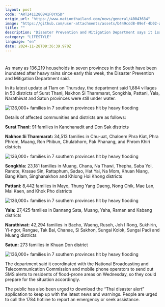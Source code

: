 ```yaml
---
layout: post
code: "ART2411280841FOYXSD"
origin_url: "https://www.nationthailand.com/news/general/40043684"
image: "https://github.com/user-attachments/assets/b449cdd8-09ef-4b02-a634-e42ec1d88773"
title: ""
description: "Disaster Prevention and Mitigation Department says it issued warnings and coordinated with mobile operators to send SMS alerts to residents"
category: "LIFESTYLE"
language: "en"
date: 2024-11-28T09:36:39.970Z
---
```


# 









As many as 136,219 households in seven provinces in the South have been inundated after heavy rains since early this week, the Disaster Prevention and Mitigation Department said.

In its latest update at 11am on Thursday, the department said 1,884 villages in 50 districts of Surat Thani, Nakhon Si Thammarat, Songkhla, Pattani, Yala, Narathiwat and Satun provinces were still under water.

  ![136,000+ families in 7 southern provinces hit by heavy flooding](https://github.com/user-attachments/assets/58aee738-1976-4829-89c0-f72fb24f1629)

Details of affected communities and districts are as follows:

**Surat Thani:** 91 families in Kanchanadit and Don Sak districts

**Nakhon Si Thammarat:** 34,513 families in Chu-uat, Chaloem Phra Kiat, Phra Phrom, Muang, Ron Phibun, Chulabhorn, Pak Phanang, and Phrom Khiri districts

  ![136,000+ families in 7 southern provinces hit by heavy flooding](https://github.com/user-attachments/assets/ea3f9da1-12be-4852-93ee-2bf6028be8b8)

**Songkhla:** 23,181 families in Muang, Chana, Na Thawi, Thepha, Saba Yoi, Ranote, Krasae Sin, Rattaphum, Sadao, Hat Yai, Na Mom, Khuan Niang, Bang Klam, Singhanakhon and Khlong Hoi Khong districts

**Pattani:** 8,442 families in Mayo, Thung Yang Daeng, Nong Chik, Mae Lan, Mai Kaen, and Khok Pho districts

  ![136,000+ families in 7 southern provinces hit by heavy flooding](https://github.com/user-attachments/assets/2fa064cc-64e8-4202-84cc-26983178f3ec)

**Yala:** 27,425 families in Bannang Sata, Muang, Yaha, Raman and Kabang districts

**Narathiwat:** 42,294 families in Bacho, Waeng, Rusoh, Joh I Rong, Sukhirin, Yi-ngor, Rangae, Tak Bai, Chanae, Si Sakhon, Sungai Kolok, Sungai Padi and Muang districts

**Satun:** 273 families in Khuan Don district

  ![136,000+ families in 7 southern provinces hit by heavy flooding](https://github.com/user-attachments/assets/ad4a2f5a-64a5-439e-832d-c342451ce76a)

The department said it coordinated with the National Broadcasting and Telecommunication Commission and mobile phone operators to send out SMS alerts to residents of flood-prone areas on Wednesday, so they could prepare for the situation accordingly.

The public has also been urged to download the “Thai disaster alert” application to keep up with the latest news and warnings. People are urged to call the 1784 hotline to report an emergency or seek assistance.